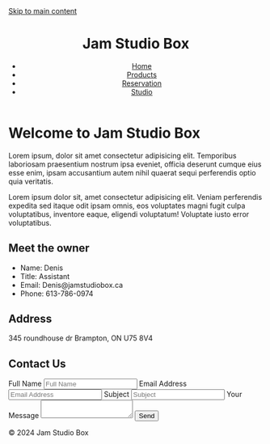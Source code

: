 <!DOCTYPE html>
<html lang="en">
<head>
  <meta charset="UTF-8">
  <meta http-equiv="X-UA-Compatible" content="IE=edge">
  <meta name="viewport" content="width=device-width, initial-scale=1.0">
  <title>Accessible Me</title>
  <link rel="preconnect" href="https://fonts.googleapis.com">
  <link rel="preconnect" href="https://fonts.gstatic.com" crossorigin>
  <link href="https://fonts.googleapis.com/css2?family=Roboto:wght@100;500&family=Stick+No+Bills:wght@300&display=swap" rel="stylesheet">
  <link rel="stylesheet" href="jhanvi.css">
</head>
<body>
  <a href="#main-content" class="skip-link">Skip to main content</a>
  <header class="site-header">
    <h1>Jam Studio Box</h1>
    <nav class="main-nav">
      <ul>
        <li><a href="#">Home</a></li>
        <li><a href="#">Products</a></li>
        <li><a href="#">Reservation</a></li>
        <li><a href="#">Studio</a></li>
      </ul>
    </nav>
  </header>
  <main class="main-content" role="main" id="main-content">
    <h1>Welcome to Jam Studio Box</h1>
    <p>Lorem ipsum, dolor sit amet consectetur adipisicing elit. Temporibus laboriosam praesentium nostrum ipsa eveniet, officia deserunt cumque eius esse enim, ipsam accusantium autem nihil quaerat sequi perferendis optio quia veritatis.</p>
    <p>Lorem ipsum dolor sit, amet consectetur adipisicing elit. Veniam perferendis expedita sed itaque odit ipsam omnis, eos voluptates magni fugit culpa voluptatibus, inventore eaque, eligendi voluptatum! Voluptate iusto error voluptatibus.</p>
    <section class="owner">
      <h1>Meet the owner</h1>
      <ul>
        <li>Name: Denis</li>
        <li>Title: Assistant</li>
        <li>Email: Denis@jamstudiobox.ca</li>
        <li>Phone: 613-786-0974</li>
      </ul>
      <h1>Address</h1>
      <p>
        345 roundhouse dr
        Brampton, ON 
        U75 8V4
      </p>
    </section>
    <section class="contact-section">
      <h1>Contact Us</h1>
      <form action="thanks.html">
        <label for="fullName">Full Name</label>
        <input type="text" id="fullName" placeholder="Full Name" aria-label="Full Name" required>
        <label for="emailAddress">Email Address</label>
        <input type="email" id="emailAddress" placeholder="Email Address" aria-label="Email Address" required>
        <label for="subject">Subject</label>
        <input type="text" id="subject" placeholder="Subject" aria-label="Subject" required>
        <label for="message">Your Message</label>
        <textarea id="message" aria-label="Your Message" required></textarea>
        <button type="submit">Send</button>
      </form>
    </section>
  </main>
  <footer class="site-footer" role="contentinfo">
    &copy; 2024 Jam Studio Box
  </footer>
</body>
</html>
